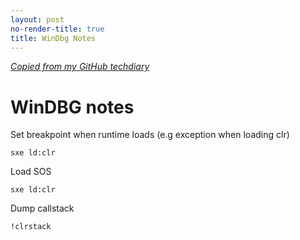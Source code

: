 ```yaml
---
layout: post
no-render-title: true
title: WinDbg Notes
---
```


_[Copied from my GitHub techdiary](https://github.com/idvorkin/techdiary/blob/master/windbg.md)_

# WinDBG notes

Set breakpoint when runtime loads (e.g exception when loading clr)

    sxe ld:clr

Load SOS

    sxe ld:clr

Dump callstack

    !clrstack
